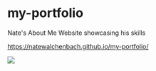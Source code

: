 # my-portfolio

Nate's About Me Website showcasing his skills

https://natewalchenbach.github.io/my-portfolio/

![](./Assests/Pictures/Screenshot.png)
